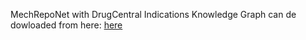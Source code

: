  MechRepoNet with DrugCentral Indications Knowledge Graph can de dowloaded from here: [here](https://www.dropbox.com/scl/fo/53x3iul9kh1ndhpky4s52/h?rlkey=0by2m3yo4bryabvbtzp6wn7kf&dl=0)
